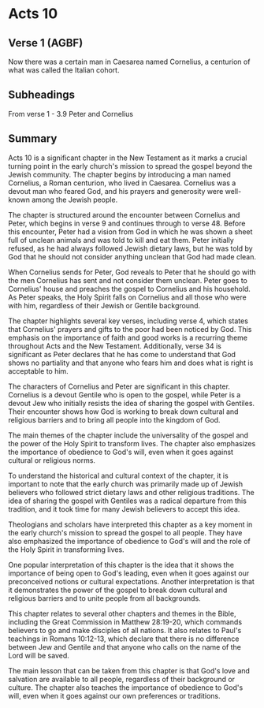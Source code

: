 # Acts 10

## Verse 1 (AGBF)

Now there was a certain man in Caesarea named Cornelius, a centurion of what was called the Italian cohort.

## Subheadings

From verse 1 - 3.9 Peter and Cornelius

## Summary

Acts 10 is a significant chapter in the New Testament as it marks a crucial turning point in the early church's mission to spread the gospel beyond the Jewish community. The chapter begins by introducing a man named Cornelius, a Roman centurion, who lived in Caesarea. Cornelius was a devout man who feared God, and his prayers and generosity were well-known among the Jewish people.

The chapter is structured around the encounter between Cornelius and Peter, which begins in verse 9 and continues through to verse 48. Before this encounter, Peter had a vision from God in which he was shown a sheet full of unclean animals and was told to kill and eat them. Peter initially refused, as he had always followed Jewish dietary laws, but he was told by God that he should not consider anything unclean that God had made clean.

When Cornelius sends for Peter, God reveals to Peter that he should go with the men Cornelius has sent and not consider them unclean. Peter goes to Cornelius' house and preaches the gospel to Cornelius and his household. As Peter speaks, the Holy Spirit falls on Cornelius and all those who were with him, regardless of their Jewish or Gentile background.

The chapter highlights several key verses, including verse 4, which states that Cornelius' prayers and gifts to the poor had been noticed by God. This emphasis on the importance of faith and good works is a recurring theme throughout Acts and the New Testament. Additionally, verse 34 is significant as Peter declares that he has come to understand that God shows no partiality and that anyone who fears him and does what is right is acceptable to him.

The characters of Cornelius and Peter are significant in this chapter. Cornelius is a devout Gentile who is open to the gospel, while Peter is a devout Jew who initially resists the idea of sharing the gospel with Gentiles. Their encounter shows how God is working to break down cultural and religious barriers and to bring all people into the kingdom of God.

The main themes of the chapter include the universality of the gospel and the power of the Holy Spirit to transform lives. The chapter also emphasizes the importance of obedience to God's will, even when it goes against cultural or religious norms.

To understand the historical and cultural context of the chapter, it is important to note that the early church was primarily made up of Jewish believers who followed strict dietary laws and other religious traditions. The idea of sharing the gospel with Gentiles was a radical departure from this tradition, and it took time for many Jewish believers to accept this idea.

Theologians and scholars have interpreted this chapter as a key moment in the early church's mission to spread the gospel to all people. They have also emphasized the importance of obedience to God's will and the role of the Holy Spirit in transforming lives.

One popular interpretation of this chapter is the idea that it shows the importance of being open to God's leading, even when it goes against our preconceived notions or cultural expectations. Another interpretation is that it demonstrates the power of the gospel to break down cultural and religious barriers and to unite people from all backgrounds.

This chapter relates to several other chapters and themes in the Bible, including the Great Commission in Matthew 28:19-20, which commands believers to go and make disciples of all nations. It also relates to Paul's teachings in Romans 10:12-13, which declare that there is no difference between Jew and Gentile and that anyone who calls on the name of the Lord will be saved.

The main lesson that can be taken from this chapter is that God's love and salvation are available to all people, regardless of their background or culture. The chapter also teaches the importance of obedience to God's will, even when it goes against our own preferences or traditions.